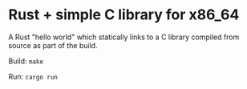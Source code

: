 # Rust + simple C library for x86_64

A Rust "hello world" which statically links to a C library compiled from source as part of the build.

Build: `make`

Run: `cargo run`
